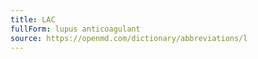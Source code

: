 ```yaml
---
title: LAC
fullForm: lupus anticoagulant
source: https://openmd.com/dictionary/abbreviations/l
---
```


